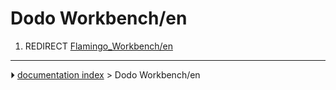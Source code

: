 # Dodo Workbench/en
1.  REDIRECT [Flamingo_Workbench/en](Flamingo_Workbench/en.md)



---
⏵ [documentation index](../README.md) > Dodo Workbench/en
